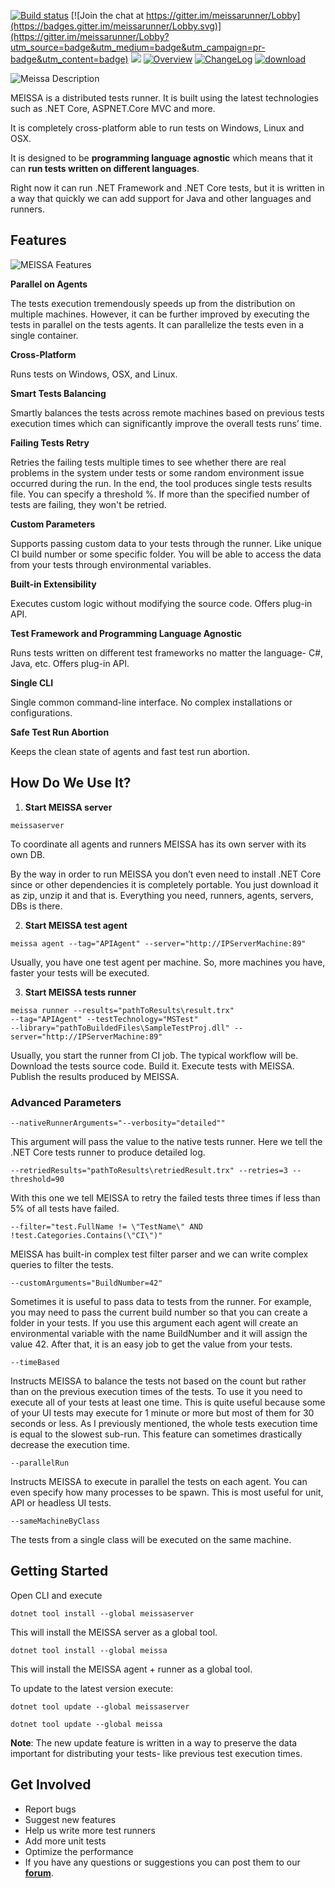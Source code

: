 [![Build status](https://ci.appveyor.com/api/projects/status/p2rek52nkxv93ma8?svg=true)](https://ci.appveyor.com/project/angelovstanton/meissa) [![Join the chat at https://gitter.im/meissarunner/Lobby](https://badges.gitter.im/meissarunner/Lobby.svg)](https://gitter.im/meissarunner/Lobby?utm_source=badge&utm_medium=badge&utm_campaign=pr-badge&utm_content=badge)
![](https://img.shields.io/badge/license-%20Apache--2.0-blue.svg) [![Overview](https://img.shields.io/badge/docs-Overview-green.svg?style=flat)](https://github.com/angelovstanton/Meissa) [![ChangeLog](https://img.shields.io/badge/docs-ChangeLog-green.svg?style=flat)](https://github.com/angelovstanton/Meissa/wiki/Change-Log) [![download](https://img.shields.io/badge/download-1.0.0.0-orange.svg)](https://github.com/angelovstanton/Meissa)

![Meissa Description](https://i.imgur.com/aMVooJy.png)

MEISSA is a distributed tests runner. It is built using the latest technologies such as .NET Core, ASPNET.Core MVC and more. 

It is completely cross-platform able to run tests on Windows, Linux and OSX. 

It is designed to be **programming language agnostic** which means that it can **run tests written on different languages**. 

Right now it can run .NET Framework and .NET Core tests, but it is written in a way that quickly we can add support for Java and other languages and runners.

Features
--------

![MEISSA Features](https://i.imgur.com/MyFQprW.png)

**Parallel on Agents**

The tests execution tremendously speeds up from the distribution on multiple machines. However, it can be further improved by executing the tests in parallel on the tests agents. It can parallelize the tests even in a single container.

**Cross-Platform**

Runs tests on Windows, OSX, and Linux.

**Smart Tests Balancing**

Smartly balances the tests across remote machines based on previous tests execution times which can significantly improve the overall tests runs’ time.

**Failing Tests Retry**

Retries the failing tests multiple times to see whether there are real problems in the system under tests or some random environment issue occurred during the run. In the end, the tool produces single tests results file. You can specify a threshold %. If more than the specified number of tests are failing, they won't be retried. 

**Custom Parameters**

Supports passing custom data to your tests through the runner. Like unique CI build number or some specific folder. You will be able to access the data from your tests through environmental variables.

**Built-in Extensibility** 

Executes custom logic without modifying the source code. Offers plug-in API.

**Test Framework and Programming Language Agnostic**

Runs tests written on different test frameworks no matter the language- C#, Java, etc. Offers plug-in API.

**Single CLI** 

Single common command-line interface. No complex installations or configurations.

**Safe Test Run Abortion**

Keeps the clean state of agents and fast test run abortion.

How Do We Use It?
-------------------
1. **Start MEISSA server**
```
meissaserver
```

To coordinate all agents and runners MEISSA has its own server with its own DB.

By the way in order to run MEISSA you don’t even need to install .NET Core since or other dependencies it is completely portable. You just download it as zip, unzip it and that is. Everything you need, runners, agents, servers, DBs is there.

2. **Start MEISSA test agent**
```
meissa agent --tag="APIAgent" --server="http://IPServerMachine:89"
```

Usually, you have one test agent per machine. So, more machines you have, faster your tests will be executed.

3. **Start MEISSA tests runner**
```
meissa runner --results="pathToResults\result.trx" 
--tag="APIAgent" --testTechnology="MSTest" 
--library="pathToBuildedFiles\SampleTestProj.dll" --server="http://IPServerMachine:89"
```

Usually, you start the runner from CI job. The typical workflow will be. Download the tests source code. Build it. Execute tests with MEISSA. Publish the results produced by MEISSA.

### Advanced Parameters ###
```
--nativeRunnerArguments="--verbosity="detailed""
``` 

This argument will pass the value to the native tests runner. Here we tell the .NET Core tests runner to produce detailed log.
```
--retriedResults="pathToResults\retriedResult.trx" --retries=3 --threshold=90
```

With this one we tell MEISSA to retry the failed tests three times if less than 5% of all tests have failed.
```
--filter="test.FullName != \"TestName\" AND !test.Categories.Contains(\"CI\")"
```

MEISSA has built-in complex test filter parser and we can write complex queries to filter the tests.
```
--customArguments="BuildNumber=42" 
```

Sometimes it is useful to pass data to tests from the runner. For example, you may need to pass the current build number so that you can create a folder in your tests. If you use this argument each agent will create an environmental variable with the name BuildNumber and it will assign the value 42. After that, it is an easy job to get the value from your tests.
```
--timeBased
```

Instructs MEISSA to balance the tests not based on the count but rather than on the previous execution times of the tests. To use it you need to execute all of your tests at least one time. This is quite useful because some of your UI tests may execute for 1 minute or more but most of them for 30 seconds or less. As I previously mentioned, the whole tests execution time is equal to the slowest sub-run. This feature can sometimes drastically decrease the execution time.
```
--parallelRun
```

Instructs MEISSA to execute in parallel the tests on each agent. You can even specify how many processes to be spawn. This is most useful for unit, API or headless UI tests.
```
--sameMachineByClass
```

The tests from a single class will be executed on the same machine.


Getting Started
---------------

Open CLI and execute
```
dotnet tool install --global meissaserver
```
This will install the MEISSA server as a global tool.
```
dotnet tool install --global meissa
```
This will install the MEISSA agent + runner as a global tool.

To update to the latest version execute:
```
dotnet tool update --global meissaserver
```
```
dotnet tool update --global meissa
```
**Note**: The new update feature is written in a way to preserve the data important for distributing your tests- like previous test execution times.

Get Involved
--------------

- Report bugs 
- Suggest new features 
- Help us write more test runners
- Add more unit tests
- Optimize the performance
- If you have any questions or suggestions you can post them to our **[forum](https://bellatrix.solutions/forums/forums/test/meissa-test-runner/)**.
